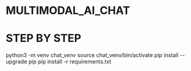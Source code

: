 # MULTIMODAL_AI_CHAT

# STEP BY STEP

python3 -m venv chat_venv
source chat_venv/bin/activate
pip install --upgrade pip
pip install -r requirements.txt

